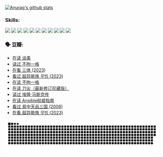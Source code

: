 
[![Anurag's github stats](https://github-readme-stats.vercel.app/api?username=w940853815)](https://github.com/anuraghazra/github-readme-stats)

### Skills:

<code><img height="32" src="https://cdn.jsdelivr.net/npm/simple-icons@v5/icons/python.svg"></code>
<code><img height="32" src="https://cdn.jsdelivr.net/npm/simple-icons@v5/icons/javascript.svg"></code>
<code><img height="32" src="https://cdn.jsdelivr.net/npm/simple-icons@v5/icons/django.svg"></code>
<code><img height="32" src="https://cdn.jsdelivr.net/npm/simple-icons@v5/icons/flask.svg"></code>
<code><img height="32" src="https://cdn.jsdelivr.net/npm/simple-icons@v5/icons/vuetify.svg"></code>
<code><img height="32" src="https://cdn.jsdelivr.net/npm/simple-icons@v5/icons/git.svg"></code>
<code><img height="32" src="https://cdn.jsdelivr.net/npm/simple-icons@v5/icons/docker.svg"></code>
<code><img height="32" src="https://cdn.jsdelivr.net/npm/simple-icons@v5/icons/postgresql.svg"></code>
<code><img height="32" src="https://cdn.jsdelivr.net/npm/simple-icons@v5/icons/elasticsearch.svg"></code>
<code><img height="32" src="https://cdn.jsdelivr.net/npm/simple-icons@v5/icons/macos.svg"></code>
<code><img height="32" src="https://cdn.jsdelivr.net/npm/simple-icons@v5/icons/linux.svg"></code>

### 🗣 豆瓣:

<!-- DOUBAN-ACTIVITIES:START -->
- [在读 谈美](https://www.douban.com/people/136069238/status/4560861771/?_i=11484009)
- [读过 不拘一格](https://www.douban.com/people/136069238/status/4560861445/?_i=11484009)
- [在看 三体‎ (2023)](https://www.douban.com/people/136069238/status/4558185093/?_i=11484009)
- [看过 超异能族 무빙‎ (2023)](https://www.douban.com/people/136069238/status/4556824186/?_i=11484009)
- [在读 不拘一格](https://www.douban.com/people/136069238/status/4541712161/?_i=11484009)
- [在读 刀尖（最新修订珍藏版）](https://www.douban.com/people/136069238/status/4541711339/?_i=11484009)
- [读过 埃隆·马斯克传](https://www.douban.com/people/136069238/status/4541710351/?_i=11484009)
- [在读 Ansible权威指南](https://www.douban.com/people/136069238/status/4539151450/?_i=11484009)
- [看过 易中天品三国‎ (2006)](https://www.douban.com/people/136069238/status/4529910812/?_i=11484009)
- [在看 超异能族 무빙‎ (2023)](https://www.douban.com/people/136069238/status/4527291077/?_i=11484009)
<!-- DOUBAN-ACTIVITIES:END -->


![Snake animation](https://raw.githubusercontent.com/w940853815/w940853815/output/github-contribution-grid-snake.svg)

<!--
**w940853815/w940853815** is a ✨ _special_ ✨ repository because its `README.md` (this file) appears on your GitHub profile.

Here are some ideas to get you started:

- 🔭 I’m currently working on ...
- 🌱 I’m currently learning ...
- 👯 I’m looking to collaborate on ...
- 🤔 I’m looking for help with ...
- 💬 Ask me about ...
- 📫 How to reach me: ...
- 😄 Pronouns: ...
- ⚡ Fun fact: ...
-->
